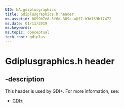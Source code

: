 ```yaml
---
UID: NA:gdiplusgraphics
title: Gdiplusgraphics.h header
ms.assetid: 0899b7e8-5f6d-389a-a8f7-b3d169b17472
ms.date: 01/11/2019
ms.keywords: 
ms.topic: conceptual
tech.root: gdiplus
---
```


# Gdiplusgraphics.h header


## -description


This header is used by GDI+. For more information, see:

- [GDI+](../_gdiplus/index.md)

